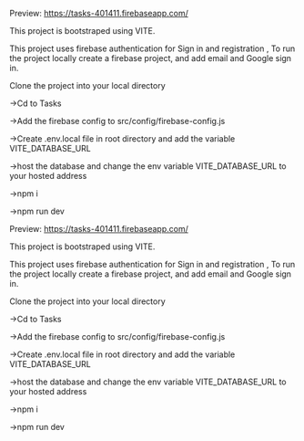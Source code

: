 Preview: https://tasks-401411.firebaseapp.com/

This project is bootstraped using VITE.

This project uses firebase authentication for Sign in and registration , To run the project locally create a firebase project, and add email and Google sign in.

Clone the project into your local directory

->Cd to Tasks

->Add the firebase config to src/config/firebase-config.js

->Create .env.local file in root directory and add the variable VITE_DATABASE_URL

->host the database and change the env variable VITE_DATABASE_URL to your hosted address

->npm i

->npm run dev

Preview: https://tasks-401411.firebaseapp.com/

This project is bootstraped using VITE.

This project uses firebase authentication for Sign in and registration , To run the project locally create a firebase project, and add email and Google sign in.

Clone the project into your local directory

->Cd to Tasks

->Add the firebase config to src/config/firebase-config.js

->Create .env.local file in root directory and add the variable VITE_DATABASE_URL

->host the database and change the env variable VITE_DATABASE_URL to your hosted address

->npm i

->npm run dev
